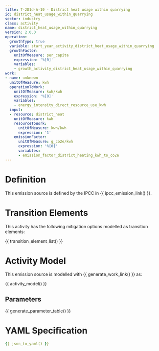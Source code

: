 ```yaml
---
title: T-2D1d-A-10 - District heat usage within quarrying
id: district_heat_usage_within_quarrying
sector: industry
class: activity
name: district_heat_usage_within_quarrying
version: 2.0.0
operation:
  growthType: true
  variable: start_year_activity_district_heat_usage_within_quarrying
  growthFactor:
    unitOfMeasure: per_capita
    expression: '%[0]'
    variables:
    - growth_activity_district_heat_usage_within_quarrying
work:
- name: unknown
  unitOfMeasure: kwh
  operationToWork:
    unitOfMeasure: kwh/kwh
    expression: '%[0]'
    variables:
    - energy_intensity_direct_resource_use_kwh
  input:
  - resource: district_heat
    unitOfMeasure: kwh
    resourceToWork:
      unitOfMeasure: kwh/kwh
      expression: '1'
    emissionFactor:
      unitOfMeasure: g_co2e/kwh
      expression: '%[0]'
      variables:
      - emission_factor_district_heating_kwh_to_co2e
---
```



# Definition
This emission source is defined by the IPCC in {{ ipcc_emission_link() }}.

# Transition Elements

This activity has the following mitigation options modelled as transition elements:

{{ transition_element_list() }}

# Activity Model
This emission source is modelled with {{ generate_work_link() }} as:

{{ activity_model() }}

## Parameters

{{ generate_parameter_table() }}

# YAML Specification

```yaml
{{ json_to_yaml() }}
```

